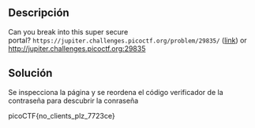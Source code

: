 

## Descripción
Can you break into this super secure portal? `https://jupiter.challenges.picoctf.org/problem/29835/` ([link](https://jupiter.challenges.picoctf.org/problem/29835/)) or http://jupiter.challenges.picoctf.org:29835

## Solución
Se inspecciona la página y se reordena el código verificador de la contraseña para descubrir la conraseña

picoCTF{no_clients_plz_7723ce}